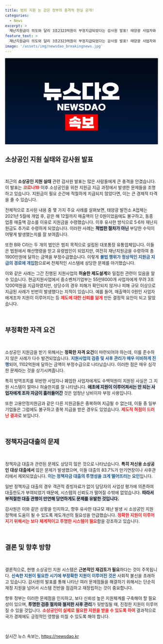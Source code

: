```yaml
---
title: 범죄 지원 눈 감은 정부의 충격적 현실 공개!
categories:
  - News
excerpt: >
  재난지원금이 의도와 달리 3조2323억원이 부정지급되었다는 감사원 발표! 태양광 사업자와 유령 법인의 수상한 수령 사실이 드러났습니다. 지원 금액의 허점, 해결책은 무엇일까요? 클릭해 확인하세요!
feature_text: >
  재난지원금이 의도와 달리 3조2323억원이 부정지급되었다는 감사원 발표! 태양광 사업자와 유령 법인의 수상한 수령 사실이 드러났습니다. 지원 금액의 허점, 해결책은 무엇일까요? 클릭해 확인하세요!
image: '/assets/img/newsdao_breakingnews.jpg'
---
```


<p><img src="/assets/img/newsdao_breakingnews.jpg" alt="bookingtag 속보" /></p>

<h2 data-ke-size="size26">소상공인 지원 실태와 감사원 발표</h2>

<p data-ke-size="size16">&nbsp;</p>

<p data-ke-size="size16">최근의 <b>소상공인 지원 실태</b> 관련 감사원 발표는 많은 사람들에게 큰 충격을 안겼습니다. 이 발표는 <b><span style="color: #ee2323;">코로나19</span></b> 이후 소상공인을 위한 지원금 지급 과정에서 발생한 문제들을 조명하고 있습니다. 지원금이 필요 순간에 적절하게 지급되지 않았다면, 이는 큰 경제적 타격을 줄 수 있습니다.</p>

<p data-ke-size="size16">전체적으로 조사된 내용 중 몇 가지 주요 사례를 살펴보면, 태양광 발전소 A업체는 2021년 5월에 개업 후, 같은 해 12월까지 매출액이 단 0원이었음에도 불구하고, 동종 업종 매출액 감소를 이유로 지원금을 수령했습니다. 이후 유사한 방식으로 5·6차 재난지원금도 추가로 수령하게 되었습니다. 이러한 사례는 <b><span style="background-color: #21538527;">적법한 절차가 아닌</span></b> 부당한 수익이 어떻게 발생했는지를 잘 보여줍니다.</p>

<p data-ke-size="size16">또한 B와 C라는 두 개의 법인은 범죄 목적으로 설립된 대포통장 유통업체입니다. 이들은 법원에서 해산명령을 받고 유령법인이 되었지만, 여전히 재난지원금을 수령하여 총 1900만원에 달하는 금액을 부정수급했습니다. 이렇게 <b><span style="color: #1a5490;">불법 행위가 정상적인 지원금 지급의 경로에 개입</span></b>함으로써 전체적인 시스템에 상당한 문제를 야기했습니다.</p>

<p data-ke-size="size16">이와 같은 사례는 그간 진행된 지원사업의 <b>허술한 제도설계</b>와 밀접한 관련이 있음을 알 수 있습니다. 현금지원사업에서 중소벤처기업부는 55만8000개 사업자에게 무려 3조1200억원을 지급하였지만, 상당수의 경우 피해가 확인되지 않거나 피해 규모 이상으로 지급된 사례가 빈번히 발생했다는 지적이 있습니다. 예를 들어, 매출액이 0원인 사업자에게조차 지원이 이루어지는 등 <b><span style="color: #ee2323;">제도에 대한 신뢰를 잃게</span></b> 만든 결정적 요인이 되고 말았습니다.</p>

<p data-ke-size="size16">&nbsp;</p>

<h2 data-ke-size="size26">부정확한 자격 요건</h2>

<p data-ke-size="size16">&nbsp;</p>

<p data-ke-size="size16">소상공인 지원금을 받기 위해서는 <b>정확한 자격 요건</b>이 마련되어야 하는데, 이를 준수하지 않은 사례가 다수 발견되었습니다. <b><span style="color: #1a5490;">지원사업의 검증 및 사후 관리가 매우 미비하게 진행</span></b>되어, 1102억원에 달하는 금액이 부정수급으로 나타났습니다. 이러한 점은 매우 심각한 문제라는 것을 상기시켜줍니다.</p>

<p data-ke-size="size16">특히 방역조치를 위반한 사업자나 폐업한 사업자에게도 수백억원이 지원된 사실은 그 지원 시스템이 얼마나 허술한지를 잘 나타냅니다. <b><span style="background-color: #21538527;">애초에 지원이 이루어져서는 안 되는 사업자에게 조차 자금이 흘러들어간</span></b> 것은 엄청난 낭비이자 부정 사용입니다.</p>

<p data-ke-size="size16">또한 고용안정지원금과 같은 다른 지원금들은 중복하여 지급될 수 없는데, 이들 중 일부 기업들은 그럼에도 불구하고 중복 지급을 받은 경우도 있었습니다. <b><span style="color: #ee2323;">제도적 허점이 드러난 결과</span></b>로 보입니다.</p>

<p data-ke-size="size16">&nbsp;</p>

<h2 data-ke-size="size26">정책자금대출의 문제</h2>

<p data-ke-size="size16">&nbsp;</p>

<p data-ke-size="size16">정책자금 대출과 관련된 문제도 상당히 많은 것으로 나타났습니다. <b>특히 저신용 소상공인 대상 대출에서</b> 많은 문제가 발생했으며, 이들 대출의 83.7%가 만기연장이나 사후관리에서 제외되었습니다. <b><span style="color: #1a5490;">이는 정책자금 대출의 투명성을 크게 떨어뜨리는 요인</span></b>입니다.</p>

<p data-ke-size="size16">일반 정책자금 대출의 경우 객관적 증빙자료가 없이 담당자의 사업성 평가에 의존하여 대출한도가 부여되었기 때문에, 시스템의 신뢰도가 떨어질 수밖에 없었습니다. <b><span style="background-color: #21538527;">따라서 부적절한 대출 관행이 만연해 당연하게도 문제를 유발한 것입니다.</span></b></p>

<p data-ke-size="size16">감사원은 이와 같은 상황을 인지하고, 향후 유사한 대규모 재난 발생 시 소상공인 지원 정책에 도움이 될 수 있도록 제도개선의 필요성을 언급했습니다. <b><span style="color: #ee2323;">정확한 지원이 이루어지기 위해서는 보다 체계적이고 투명한 시스템이 필요</span></b>함을 강조하고 있습니다.</p>

<p data-ke-size="size16">&nbsp;</p>

<h2 data-ke-size="size26">결론 및 향후 방향</h2>

<p data-ke-size="size16">&nbsp;</p>

<p data-ke-size="size16">결론적으로, 현행 소상공인 지원 시스템은 <b>근본적인 재검토가 필요</b>하다는 것이 주목됩니다. <b><span style="color: #1a5490;">신속한 지원이 필요한 시기에 부정확한 지원이 이루어진 것은</span></b> 사회적 불신을 초래하고 있습니다. 감사원의 발표를 통해 나타난 여러 문제점들을 해결하기 위해서는 단순히 재정 지원을 넘어서 시스템 전반을 점검하고 재정립하는 것이 중요합니다.</p>

<p data-ke-size="size16">향후 정부는 이러한 문제점을 인지하고, 보다 신뢰성 높은 지원체계를 구축해야 할 필요성이 있으며, <b><span style="background-color: #21538527;">투명한 검증 절차와 철저한 사후 관리</span></b>가 뒷받침될 때, 진정한 지원이 이루어질 수 있을 것입니다. <b><span style="color: #ee2323;">소상공인이 실제로 필요한 지원을 받을 수 있도록 하여</span></b> 결과적으로 국가 경제에도 긍정적인 영향을 미칠 수 있도록 해야 합니다.</p>

<p data-ke-size="size16">&nbsp;</p>
실시간 뉴스 속보는, <a href="https://newsdao.kr" rel="dofollow">https://newsdao.kr</a>


